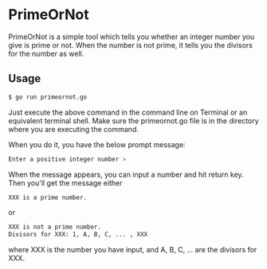 # PrimeOrNot

PrimeOrNot is a simple tool which tells you whether an integer number you give is prime or not. When the number is not prime, it tells you the divisors for the number as well.

## Usage


```bash
$ go run primeornot.go
```

Just execute the above command in the command line on Terminal or an equivalent terminal shell. Make sure the primeornot.go file is in the directory where you are executing the command.

When you do it, you have the below prompt message:

```bash
Enter a positive integer number > 
```

When the message appears, you can input a number and hit return key.
Then you'll get the message either

```bash
XXX is a prime number. 
```

or

```bash
XXX is not a prime number. 
Divisors for XXX: 1, A, B, C, ... , XXX
```

where XXX is the number you have input, and A, B, C, ... are the divisors for XXX.
